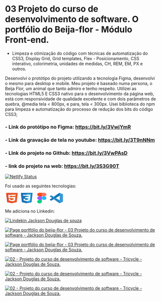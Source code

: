 # 03 Projeto do curso de desenvolvimento de software. O portfólio do Beija-flor - Módulo Front-end.

 - Limpeza e otimização do código com técnicas de automatização do CSS3, Display Grid,
Grid templates, Flex - Posicionamento, CSS interativo, colorimetria, unidades de medidas, CH, REM, EM, PX e outros.

Desenvolvi o protótipo do projeto utilizando a tecnologia Figma, desenvolvi o mesmo para desktop e mobile. Meu projeto é baseado numa persona, o Beija Flor, um animal que tanto admiro e tenho respeito. Utilizei as tecnologias HTML5 E CSS3 nativo para o desenvolvimento da página web, está com responsividade de qualidade excelente e com dois parâmetros de quebra, @media tela < 800px, e para,  tela < 300px. Usei biblioteca do npm para limpeza e automatização do processo de redução dos bits do código CSS3;


### - Link do protótipo no Figma: https://bit.ly/3VwjYmR

### - Link da gravação de tela no youtube: https://bit.ly/3T9nNNm 

### - LInk do projeto no Github: https://bit.ly/3VwPAsD

### - link do projeto na web: https://bit.ly/3S3G90T

[![Netlify Status](https://api.netlify.com/api/v1/badges/5c78f316-4e76-45f6-9194-b39517ca443c/deploy-status)](https://app.netlify.com/sites/portfolio-beijaflor/deploys)


Foi usado as seguintes tecnologias: 

<p dir="auto">
<img src="https://raw.githubusercontent.com/devicons/devicon/master/icons/html5/html5-original.svg" alt="Jackson Douglas de Souza -HTML" height="35" width="45" >
<img src="https://raw.githubusercontent.com/devicons/devicon/master/icons/css3/css3-original.svg" alt="Jackson Douglas de Souza -CSS" height="35" width="45" >
<img src="https://github.com/devicons/devicon/blob/master/icons/figma/figma-original.svg" alt="Jackson Douglas de Souza -Figma" height="35" width="45">
<img src="https://github.com/devicons/devicon/blob/master/icons/vscode/vscode-original.svg" alt="Jackson Douglas de Souza-vscode" height="35" width="45">
</p>


<p>
Me adiciona no Linkedin: 
<div align-items="left">
<a href="https://www.linkedin.com/in/jacksondouglasdesouza" target="_blank">
<img src="https://img.shields.io/badge/LinkedIn-0077B5?style=for-the-badge&logo=linkedin&logoColor=white" alt=" Lindekin Jackson Douglas de souza" >
</p>


<img
  src="https://blogger.googleusercontent.com/img/b/R29vZ2xl/AVvXsEgDbwtOtIjxHkgaM4el3Yfks_VpCy49D4F8FndwjOgZOjHv3WTau1uytU8S_8Ci5G2IRtI0Xx5CO3AfTK3RE_gwPD3_wZcM7y4D5vC6wnBVpb3owJTS_RRu9R18PZLULelD5U-WkYmt3pNd5_8GNOijFUXKXxaFtwQqzHK8BYw6wQ6ReXr6LuHBlz_Z/s3012/beija-flor-desktop.png"
  alt="Page portfólio do beija-flor - 03 Projeto do curso de desenvolvimento de software - Jackson Douglas de Souza."
/>


<img
  src="https://blogger.googleusercontent.com/img/b/R29vZ2xl/AVvXsEgB1azMTU4c8rx4B7Q3zcUW8x3anyIubLOMw_mZ1jTqP4HExaRpFHnbPWdKZ2A5zHZ89Z2fxUEjEWl8tPuA8f9frJmT_39bctZKXHFo3I6e4_BsWN1-1sXGeaGomxi-I8ajBT1luRhRvbIBSqDCv_icp1nNE70hoWLb4FPPe_uHhwLksWyRlnjVYnnv/s4721/mobile%20_%20Tela%20_%20800.png"
  alt="Page portfólio do beija-flor - 03 Projeto do curso de desenvolvimento de software - Jackson Douglas de Souza."
/>

<img
  src="https://blogger.googleusercontent.com/img/b/R29vZ2xl/AVvXsEgEGe5KxQPPrVITtUJlJsoPK_mG76WJ1BGz61-F-ARrgIlEiyqSZsFQWr6eexf2w7P6A47FvXJ2c3UIcMA9nlDvexdopqfTUGmf-OUrZfFZZgi5uzi5zIFly4fWRZWCUFjWhkm4gZUTIyxruSXH6vsiS5xQL-UCuf8td0vPrDj4tHVoUrj8ISzHaghY/w640-h360/002-giphy%20.gif"
  alt="02 - Projeto do curso de desenvolvimento de software - Tricycle - Jackson Douglas de Souza."
/>

<img
  src="https://blogger.googleusercontent.com/img/b/R29vZ2xl/AVvXsEifPAmF_Z-72vut5DQ3AaNFEw34Sf5rOYBrjfSW8B9ZFj9ihpm-WD8oWhjAGalbccgxuF5g7zUHgKkStiGSOUDnJfci793N9rQctF1fzKdG-0CyzZ_5xNVnXtoE7h-qDl_twd4zG8CMhWGyN7_NGlvaDng5qaJMDjiyrzzOdEj3cC9VktAuctjUVmPK/w640-h360/003-giphy%20.gif"
  alt="02 - Projeto do curso de desenvolvimento de software - Tricycle - Jackson Douglas de Souza."
/>

<img
  src="https://blogger.googleusercontent.com/img/b/R29vZ2xl/AVvXsEjipVOeAetOPKQHXvH3ajoF6WtDAzeXdREM4QK3oHqnpYDhna_woU266tIFWQhKXMtitglIxVzrt4096_9f2D2DDZc1kHfWcGzDpSDe3CRwDrAWb_6bKXReGXxfiqRtMeE2gRVf4_4SyXJKS-6d2orgg3vMuWhANjipQ9SMygNaBWhZf1gh-OUfvZ0o/w640-h360/004-giphy%20.gif"
  alt="02 - Projeto do curso de desenvolvimento de software - Tricycle - Jackson Douglas de Souza."
/>

